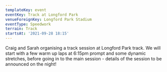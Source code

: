 ```yaml
---
templateKey: event
eventKey: Track at Longford Park
venueForeignKey: Longford Park Stadium
eventType: Speedwork
terrain: Track
startsAt: '2021-09-28 18:15'
---
```

Craig and Sarah organising a track session at Longford Park track. We will start with a few 
warm up laps at 6:15pm prompt and some dynamic stretches, before going in to the main session - details of the session 
to be announced on the night!
